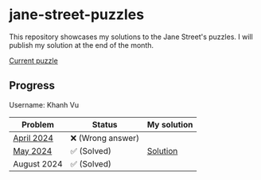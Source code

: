 # jane-street-puzzles

This repository showcases my solutions to the Jane Street's puzzles.
I will publish my solution at the end of the month.

[Current puzzle](https://www.janestreet.com/puzzles/current-puzzle/)

## Progress

Username: Khanh Vu

| Problem | Status | My solution |
|------------|---|---|
|   [April 2024](https://www.janestreet.com/puzzles/robot-capture-the-flag-index/)  |  ❌ (Wrong answer) | |
|   [May 2024](https://www.janestreet.com/puzzles/number-cross-4-index/)  |  ✅ (Solved)| [Solution](https://github.com/khanhvu207/jane-street-puzzles/tree/main/may24) |
| August 2024 | ✅ (Solved) | |
